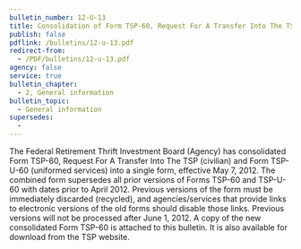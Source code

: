```yaml
---
bulletin_number: 12-U-13
title: Consolidation of Form TSP-60, Request For A Transfer Into The TSP (Civilian) and Form TSP-U-60 (Uniformed Services), and New Combined Form TSP-60-R, Request For A Roth Transfer Into The TSP
publish: false
pdflink: /bulletins/12-u-13.pdf
redirect-from:
  - /PDF/bulletins/12-u-13.pdf
agency: false
service: true
bulletin_chapter:
  - 2, General information
bulletin_topic:
  - General information
supersedes:
  -
---
```


The Federal Retirement Thrift Investment Board (Agency) has consolidated Form TSP-60,
Request For A Transfer Into The TSP (civilian) and Form TSP-U-60 (uniformed services)
into a single form, effective May 7, 2012. The combined form supersedes all prior versions
of Forms TSP-60 and TSP-U-60 with dates prior to April 2012. Previous versions of the form
must be immediately discarded (recycled), and agencies/services that provide links to electronic versions of the old forms should disable those links. Previous versions will not be
processed after June 1, 2012. A copy of the new consolidated Form TSP-60 is attached to
this bulletin. It is also available for download from the TSP website.
